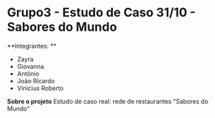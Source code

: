 # Grupo3 - Estudo de Caso 31/10 - Sabores do Mundo 
**Integrantes:
**
- Zayra 
- Giovanna
- Antônio
- João Ricardo
- Vinícius Roberto

**Sobre o projeto**
Estudo de caso real: rede de restaurantes "Sabores do Mundo"
